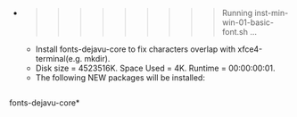 * >>>>>>>>> Running inst-min-win-01-basic-font.sh ...
  * Install fonts-dejavu-core to fix characters overlap with xfce4-terminal(e.g. mkdir).
  * Disk size = 4523516K. Space Used = 4K. Runtime = 00:00:00:01.
  * The following NEW packages will be installed:
  ```bash
fonts-dejavu-core*
  ```

